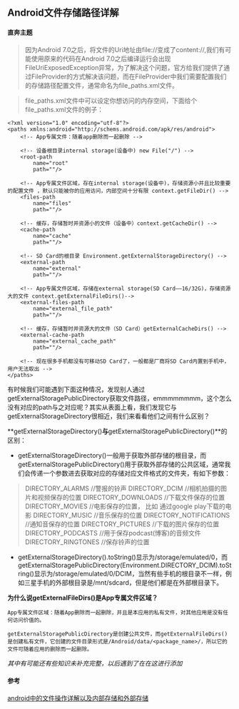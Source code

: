 ## Android文件存储路径详解 ##

#### 直奔主题 ####

> 因为Android 7.0之后，将文件的Uri地址由file://变成了content://,我们有可能使用原来的代码在Android 7.0之后编译运行会出现FileUriExposedException异常，为了解决这个问题，官方给我们提供了通过FileProvider的方式解决该问题，而在FileProvider中我们需要配置我们的存储路径配置文件，通常命名为file_paths.xml文件。

> file_paths.xml文件中可以设定你想访问的内存空间，下面给个file_paths.xml文件的例子：

```
<?xml version="1.0" encoding="utf-8"?>
<paths xmlns:android="http://schems.android.com/apk/res/android">
	<!-- App专属文件：随着app删除而一起删除 -->

	<!-- 设备根目录internal storage(设备中) new File("/") -->
	<root-path
		name="root"
		path=""/>

	<!-- App专属文件区域，存在internal storage(设备中)，存储资源小并且比较重要的配置文件 ，默认只能被你的应用访问，内部空间十分有限 context.getFileDir() -->
	<files-path
		name="files"
		path=""/>

	<!-- 缓存，存储暂时并资源小的文件（设备中）context.getCacheDir() -->
	<cache-path
		name="cache"
		path=""/>

	<!-- SD Card的根目录 Environment.getExternalStorageDirectory() -->
	<external-path
		name="external"
		path=""/>

	<!-- App专属文件区域，存储在external storage(SD Card——16/32G)，存储资源大的文件 context.getExternalFileDirs()-->
	<external-files-path
		name="external_file_path"
		path=""/>

	<!-- 缓存，存储暂时并资源大的文件（SD Card）getExternalCacheDirs() -->
	<external-cache-path
		name="external_cache_path"
		path=""/>

	<!-- 现在很多手机都没有可移动SD Card了，一般都是厂商将SD Card内置到手机中，用户无法取出 -->
</paths>
```

有时候我们可能遇到下面这种情况，发现别人通过getExternalStoragePublicDirectory获取文件路径，emmmmmmmm，这个怎么没有对应的path与之对应呢？其实从表面上看，我们发现它与getExternalStorageDirectory很相近，我们来看看他们之间有什么区别？

**getExternalStorageDirectory()**与**getExternalStoragePublicDirectory()**的区别：

- getExternalStorageDirectory()一般用于获取外部存储的根目录，而getExternalStoragePublicDirectory()用于获取外部存储的公共区域，通常我们会传递一个参数进去获取对应的存储对应文件格式的文件夹，有如下参数：

> DIRECTORY_ALARMS //警报的铃声
DIRECTORY_DCIM //相机拍摄的图片和视频保存的位置
DIRECTORY_DOWNLOADS //下载文件保存的位置
DIRECTORY_MOVIES //电影保存的位置， 比如 通过google play下载的电影
DIRECTORY_MUSIC //音乐保存的位置
DIRECTORY_NOTIFICATIONS //通知音保存的位置
DIRECTORY_PICTURES //下载的图片保存的位置
DIRECTORY_PODCASTS //用于保存podcast(博客)的音频文件
DIRECTORY_RINGTONES //保存铃声的位置

- getExternalStorageDirectory().toString()显示为/storage/emulated/0，而getExternalStoragePublicDirectory(Environment.DIRECTORY_DCIM).toString()显示为/storage/emulated/0/DCIM，当然有些手机的根目录不一样，例如三星手机的外部根目录是/mnt/sdcard，但是他们都是在外部根目录下。

**为什么说getExternalFileDirs()是App专属文件区域？**

	App专属文件区域：随着App删除而一起删除，并且是本应用的私有文件，对其他应用是没有任何访问价值的。

	getExternalStoragePublicDirectory是创建公共文件，而getExternalFileDirs()是创建私有文件，它创建的文件目录形式是/Android/data/<package_name>/，所以它的文件可随着应用的删除而一起删除。

*其中有可能还有些知识未补充完整，以后遇到了在在这进行添加*

#### 参考 ####
<a href="http://www.jcodecraeer.com/a/anzhuokaifa/androidkaifa/2013/0923/1557.html">android中的文件操作详解以及内部存储和外部存储</a>